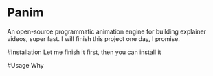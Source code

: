 # Panim
An open-source programmatic animation engine for building explainer videos, super fast. I will finish this project one day, I promise.

#Installation
Let me finish it first, then you can install it

#Usage
Why
